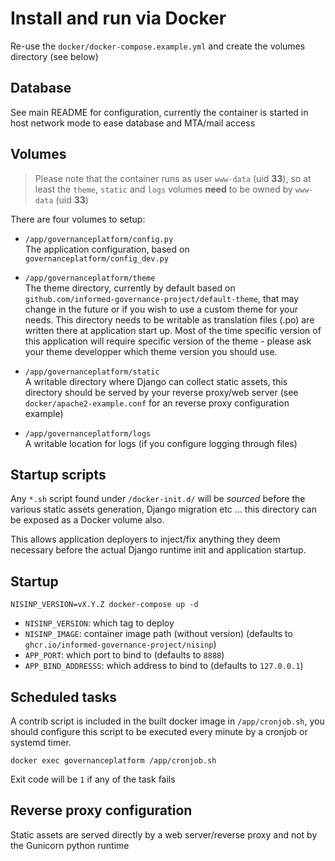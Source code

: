 # Install and run via Docker

Re-use the `docker/docker-compose.example.yml` and create the volumes directory
(see below)

## Database

See main README for configuration, currently the container is started in host
network mode to ease database and MTA/mail access

## Volumes

> Please note that the container runs as user `www-data` (uid **33**), so at
> least the `theme`, `static` and `logs` volumes **need** to be owned by
> `www-data` (uid **33**)

There are four volumes to setup:

- `/app/governanceplatform/config.py`  
  The application configuration, based on `governanceplatform/config_dev.py`

- `/app/governanceplatform/theme`  
  The theme directory, currently by default based on
  `github.com/informed-governance-project/default-theme`, that may change in the
  future or if you wish to use a custom theme for your needs.
  This directory needs to be writable as translation files (.po) are written
  there at application start up. Most of the time specific version of this
  application will require specific version of the theme - please ask your
  theme developper which theme version you should use.

- `/app/governanceplatform/static`  
  A writable directory where Django can collect static assets, this directory
  should be served by your reverse proxy/web server (see
  `docker/apache2-example.conf` for an reverse proxy configuration example)

- `/app/governanceplatform/logs`  
  A writable location for logs (if you configure logging through files)

## Startup scripts

Any `*.sh` script found under `/docker-init.d/` will be *sourced* before the
various static assets generation, Django migration etc ... this directory can
be exposed as a Docker volume also.

This allows application deployers to inject/fix anything they deem necessary
before the actual Django runtime init and application startup.

## Startup

`NISINP_VERSION=vX.Y.Z docker-compose up -d`

- `NISINP_VERSION`: which tag to deploy
- `NISINP_IMAGE`: container image path (without version) (defaults to `ghcr.io/informed-governance-project/nisinp`)
- `APP_PORT`: which port to bind to (defaults to `8888`)
- `APP_BIND_ADDRESSS`: which address to bind to (defaults to `127.0.0.1`)

## Scheduled tasks

A contrib script is included in the built docker image in `/app/cronjob.sh`,
you should configure this script to be executed every minute by a cronjob or systemd timer.

`docker exec governanceplatform /app/cronjob.sh`

Exit code will be `1` if any of the task fails

## Reverse proxy configuration

Static assets are served directly by a web server/reverse proxy and not by the
Gunicorn python runtime

